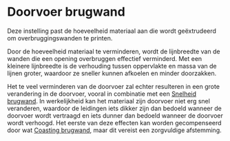 Doorvoer brugwand
====
Deze instelling past de hoeveelheid materiaal aan die wordt geëxtrudeerd om overbruggingswanden te printen.

Door de hoeveelheid materiaal te verminderen, wordt de lijnbreedte van de wanden die een opening overbruggen effectief verminderd. Met een kleinere lijnbreedte is de verhouding tussen oppervlakte en massa van de lijnen groter, waardoor ze sneller kunnen afkoelen en minder doorzakken.

Het te veel verminderen van de doorvoer zal echter resulteren in een grote verandering in de doorvoer, vooral in combinatie met een [Snelheid brugwand](bridge_wall_speed.md). In werkelijkheid kan het materiaal zijn doorvoer niet erg snel veranderen, waardoor de leidingen iets dikker zijn dan bedoeld wanneer de doorvoer wordt vertraagd en iets dunner dan bedoeld wanneer de doorvoer wordt verhoogd. Het eerste van deze effecten kan worden gecompenseerd door wat [Coasting brugwand](bridge_wall_coast.md), maar dit vereist een zorgvuldige afstemming.